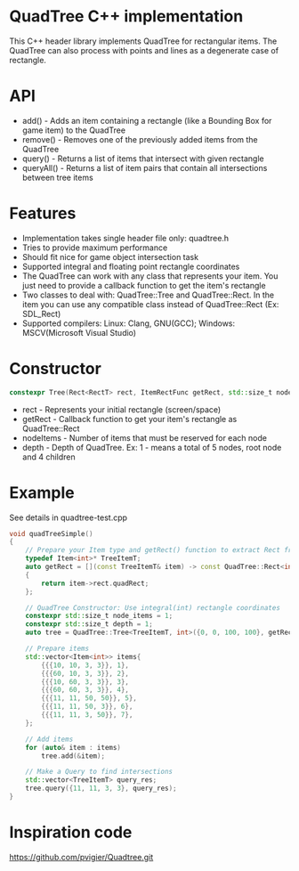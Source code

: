 # QuadTree C++ implementation
This C++ header library implements QuadTree for rectangular items. The QuadTree can also process with points and lines as a degenerate case of rectangle.

# API
* add()      - Adds an item containing a rectangle (like a Bounding Box for game item) to the QuadTree
* remove()   - Removes one of the previously added items from the QuadTree
* query()    - Returns a list of items that intersect with given rectangle
* queryAll() - Returns a list of item pairs that contain all intersections between tree items

# Features
* Implementation takes single header file only: quadtree.h
* Tries to provide maximum performance
* Should fit nice for game object intersection task
* Supported integral and floating point rectangle coordinates
* The QuadTree can work with any class that represents your item. You just need to provide a callback function to get the item's rectangle
* Two classes to deal with: QuadTree::Tree and QuadTree::Rect. In the item you can use any compatible class instead of QuadTree::Rect (Ex: SDL_Rect)
* Supported compilers: Linux: Clang, GNU(GCC); Windows: MSCV(Microsoft Visual Studio)

# Constructor
```c++
constexpr Tree(Rect<RectT> rect, ItemRectFunc getRect, std::size_t nodeItems = 16, std::size_t depth = 4)
```

* rect      - Represents your initial rectangle (screen/space)
* getRect   - Callback function to get your item's rectangle as QuadTree::Rect
* nodeItems - Number of items that must be reserved for each node
* depth     - Depth of QuadTree. Ex: 1 - means a total of 5 nodes, root node and 4 children

# Example
See details in quadtree-test.cpp

```c++
void quadTreeSimple()
{
    // Prepare your Item type and getRect() function to extract Rect from Item
    typedef Item<int>* TreeItemT;
    auto getRect = [](const TreeItemT& item) -> const QuadTree::Rect<int>&
    {
        return item->rect.quadRect;
    };

    // QuadTree Constructor: Use integral(int) rectangle coordinates
    constexpr std::size_t node_items = 1;
    constexpr std::size_t depth = 1;
    auto tree = QuadTree::Tree<TreeItemT, int>({0, 0, 100, 100}, getRect, node_items, depth);

    // Prepare items
    std::vector<Item<int>> items{
        {{{10, 10, 3, 3}}, 1},
        {{{60, 10, 3, 3}}, 2},
        {{{10, 60, 3, 3}}, 3},
        {{{60, 60, 3, 3}}, 4},
        {{{11, 11, 50, 50}}, 5},
        {{{11, 11, 50, 3}}, 6},
        {{{11, 11, 3, 50}}, 7},
    };

    // Add items
    for (auto& item : items)
        tree.add(&item);

    // Make a Query to find intersections
    std::vector<TreeItemT> query_res;
    tree.query({11, 11, 3, 3}, query_res);
}
```

# Inspiration code
https://github.com/pvigier/Quadtree.git
